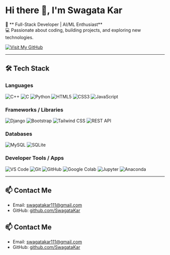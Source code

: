 # Hi there 👋, I'm Swagata Kar

🚀 ** Full-Stack Developer | AI/ML Enthusiast**  
💻 Passionate about coding, building projects, and exploring new technologies.  



[![Visit My GitHub](https://img.shields.io/badge/GitHub-Visit_Profile-181717?style=for-the-badge&logo=github&logoColor=white)](https://github.com/SwagataKar)


---

## 🛠️ Tech Stack

### **Languages**
![C++](https://img.shields.io/badge/C++-00599C?style=for-the-badge&logo=c%2B%2B&logoColor=white)
![C](https://img.shields.io/badge/C-00599C?style=for-the-badge&logo=c&logoColor=white)
![Python](https://img.shields.io/badge/Python-3776AB?style=for-the-badge&logo=python&logoColor=white)
![HTML5](https://img.shields.io/badge/HTML5-E34F26?style=for-the-badge&logo=html5&logoColor=white)
![CSS3](https://img.shields.io/badge/CSS3-1572B6?style=for-the-badge&logo=css3&logoColor=white)
![JavaScript](https://img.shields.io/badge/JavaScript-F7DF1E?style=for-the-badge&logo=javascript&logoColor=black)

### **Frameworks / Libraries**
![Django](https://img.shields.io/badge/Django-092E20?style=for-the-badge&logo=django&logoColor=white)
![Bootstrap](https://img.shields.io/badge/Bootstrap-7952B3?style=for-the-badge&logo=bootstrap&logoColor=white)
![Tailwind CSS](https://img.shields.io/badge/Tailwind_CSS-06B6D4?style=for-the-badge&logo=tailwind-css&logoColor=white)
![REST API](https://img.shields.io/badge/REST_API-FF6F00?style=for-the-badge&logo=postman&logoColor=white)

### **Databases**
![MySQL](https://img.shields.io/badge/MySQL-4479A1?style=for-the-badge&logo=mysql&logoColor=white)
![SQLite](https://img.shields.io/badge/SQLite-003B57?style=for-the-badge&logo=sqlite&logoColor=white)

### **Developer Tools / Apps**
![VS Code](https://img.shields.io/badge/VS%20Code-007ACC?style=for-the-badge&logo=visual-studio-code&logoColor=white)
![Git](https://img.shields.io/badge/Git-F05032?style=for-the-badge&logo=git&logoColor=white)
![GitHub](https://img.shields.io/badge/GitHub-181717?style=for-the-badge&logo=github&logoColor=white)
![Google Colab](https://img.shields.io/badge/Google_Colab-F9AB00?style=for-the-badge&logo=google-colab&logoColor=white)
![Jupyter](https://img.shields.io/badge/Jupyter-F37626?style=for-the-badge&logo=jupyter&logoColor=white)
![Anaconda](https://img.shields.io/badge/Anaconda-44A833?style=for-the-badge&logo=anaconda&logoColor=white)

---




## 📫 Contact Me
- Email: [swagatakar111@gmail.com](mailto:swagatakar111@gmail.com)  
- GitHub: [github.com/SwagataKar](https://github.com/SwagataKar)  


## 📫 Contact Me
- Email: [swagatakar111@gmail.com](mailto:swagatakar111@gmail.com)  
- GitHub: [github.com/SwagataKar](https://github.com/SwagataKar)  

